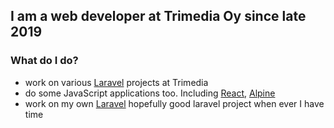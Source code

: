 ## I am a web developer at Trimedia Oy since late 2019
### What do I do?
- work on various [Laravel](https://laravel.com/) projects at Trimedia
- do some JavaScript applications too. Including [React](https://reactjs.org/), [Alpine](https://alpinejs.dev/)
- work on my own [Laravel](https://laravel.com/) hopefully good laravel project when ever I have time
